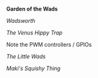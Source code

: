 
**Garden of the Wads**

*Wadsworth*

*The Venus Hippy Trap*

Note the PWM controllers / GPIOs

*The Little Wads*

*Maki's Squishy Thing*
